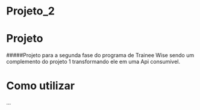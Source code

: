 # Projeto_2

# Projeto

#####Projeto para a segunda fase do programa de Trainee Wise sendo um complemento do projeto 1 transformando ele em uma Api consumivel.

# Como utilizar

...
